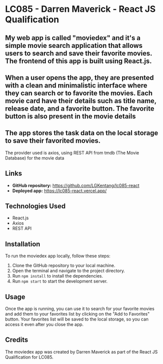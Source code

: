 # LC085 - Darren Maverick - React JS Qualification

## My web app is called "moviedex" and it's a simple movie search application that allows users to search and save their favorite movies. The frontend of this app is built using React.js.

## When a user opens the app, they are presented with a clean and minimalistic interface where they can search or to favorite the movies. Each movie card have their details such as title name, release date, and a favorite button. The favorite button is also present in the movie details

## The app stores the task data on the local storage to save their favorited movies.
The provider used is axios, using REST API from tmdb (The Movie Database) for the movie data

## Links

- **GitHub repository:** https://github.com/LGKentang/lc085-react
- **Deployed app:** https://lc085-react.vercel.app/

## Technologies Used

- React.js
- Axios
- REST API

## Installation

To run the moviedex app locally, follow these steps:

1. Clone the GitHub repository to your local machine.
2. Open the terminal and navigate to the project directory.
3. Run `npm install` to install the dependencies.
4. Run `npm start` to start the development server.

## Usage

Once the app is running, you can use it to search for your favorite movies and add them to your favorites list by clicking on the "Add to Favorites" button. Your favorites list will be saved to the local storage, so you can access it even after you close the app.

## Credits

The moviedex app was created by Darren Maverick as part of the React JS Qualification for LC085.

